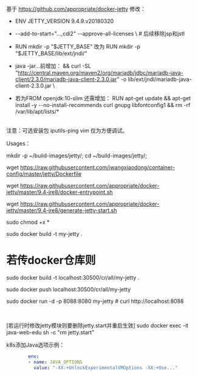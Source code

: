 基于 https://github.com/appropriate/docker-jetty 修改：

- ENV JETTY_VERSION 9.4.9.v20180320

- --add-to-start="...,cdi2" --approve-all-licenses \  # 后续移除jsp和jstl

- RUN mkdir -p "$JETTY_BASE" 改为 RUN mkdir -p "$JETTY_BASE/lib/ext/jndi/"

- java -jar...前增加：
	&& curl -SL "http://central.maven.org/maven2/org/mariadb/jdbc/mariadb-java-client/2.3.0/mariadb-java-client-2.3.0.jar" -o lib/ext/jndi/mariadb-java-client-2.3.0.jar \
	
- 若为FROM openjdk:10-slim 还需增加：
RUN apt-get update && apt-get install -y --no-install-recommends curl gnupg libfontconfig1 && rm -rf /var/lib/apt/lists/*

<br />
注意：可选安装包 iputils-ping vim 仅为方便调试。
<br />

Usages：

mkdir -p ~/build-images/jetty/; cd ~/build-images/jetty/;

wget https://raw.githubusercontent.com/iwangxiaodong/container-config/master/jetty/Dockerfile

wget https://raw.githubusercontent.com/appropriate/docker-jetty/master/9.4-jre8/docker-entrypoint.sh

wget https://raw.githubusercontent.com/appropriate/docker-jetty/master/9.4-jre8/generate-jetty-start.sh

sudo chmod +x *

sudo docker build -t my-jetty .  
# 若传docker仓库则 
  sudo docker build -t localhost:30500/cr/all/my-jetty .
  
  sudo docker push localhost:30500/cr/all/my-jetty

sudo docker run -d -p 8088:8080 my-jetty  # curl http://localhost:8088

<br />

[若运行时修改jetty模块则要删除jetty.start并重启生效] sudo docker exec -it java-web-edu sh -c "rm jetty.start"


k8s添加Java选项示例：
```yaml
        env:
        - name: JAVA_OPTIONS
          value: "-XX:+UnlockExperimentalVMOptions -XX:+Use..."
```

